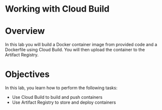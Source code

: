 # Working with Cloud Build

# **Overview**

In this lab you will build a Docker container image from provided code and a Dockerfile using Cloud Build. You will then upload the container to the Artifact Registry.

# **Objectives**

In this lab, you learn how to perform the following tasks:

- Use Cloud Build to build and push containers
- Use Artifact Registry to store and deploy containers